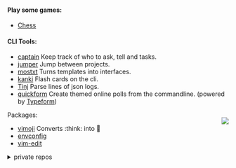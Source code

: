 #### Play some games:

- [Chess](https://s3bw.github.io/seafish/)

#### CLI Tools:

- [captain](https://github.com/s3bw/captain) Keep track of who to ask, tell and tasks.
- [jumper](https://github.com/s3bw/jumper) Jump between projects.
- [mostxt](https://github.com/s3bw/mostxt) Turns templates into interfaces.
- [kanki](https://github.com/s3bw/kanki) Flash cards on the cli.
- [Tinj](https://github.com/s3bw/tinj) Parse lines of json logs.
- [quickform](https://github.com/s3bw/quickform) Create themed online polls from the commandline. (powered by [Typeform](https://www.typeform.com/))

<div style="
    display: flex;
    flex-direction: row-reverse;
    justify-content: space-between;">
  <div>
    <p align="center">
      <img src="https://metrics.lecoq.io/foxyblue?template=classic&base.activity=0&base.community=0&lines=1&languages=1&languages.limit=8&languages.colors=github&languages.threshold=0%25&config.timezone=Europe%2FLondon">
    </p>
  </div>
  <div>
Packages:

- [vimoji](https://github.com/s3bw/vimoji) Converts :think: into 🤔
- [envconfig](https://github.com/s3bw/py-envconfig)
- [vim-edit](https://github.com/s3bw/vim-edit)

<details><summary>private repos</summary>
<p>
Links to my private projects.

- [sebastien.docs](https://github.com/s3bw/sebastien.docs)
</p>
</details>
</div>
</div>
